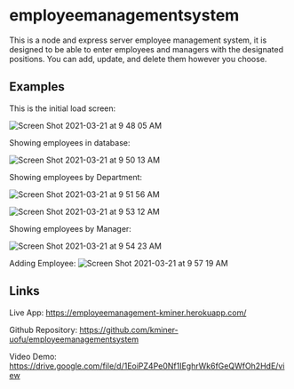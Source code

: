 # employeemanagementsystem

This is a node and express server employee management system, it is designed to be able to enter employees and managers with the designated positions. You can add, update, and delete them however you choose.

## Examples

This is the initial load screen:

![Screen Shot 2021-03-21 at 9 48 05 AM](https://user-images.githubusercontent.com/70558063/111911292-918b0a00-8a2a-11eb-9891-6feeec752323.png)

Showing employees in database: 

![Screen Shot 2021-03-21 at 9 50 13 AM](https://user-images.githubusercontent.com/70558063/111911352-df077700-8a2a-11eb-82fc-acdc576293d6.png)

Showing employees by Department:

![Screen Shot 2021-03-21 at 9 51 56 AM](https://user-images.githubusercontent.com/70558063/111911402-183fe700-8a2b-11eb-81d7-9c00754137c8.png)

![Screen Shot 2021-03-21 at 9 53 12 AM](https://user-images.githubusercontent.com/70558063/111911436-44f3fe80-8a2b-11eb-9d94-e101bdd5ca3f.png)

Showing employees by Manager:

![Screen Shot 2021-03-21 at 9 54 23 AM](https://user-images.githubusercontent.com/70558063/111911472-6e148f00-8a2b-11eb-9d18-5d56f03212e3.png)

Adding Employee:
![Screen Shot 2021-03-21 at 9 57 19 AM](https://user-images.githubusercontent.com/70558063/111911589-d8c5ca80-8a2b-11eb-818f-dab6342466ef.png)




## Links

Live App: https://employeemanagement-kminer.herokuapp.com/

Github Repository: https://github.com/kminer-uofu/employeemanagementsystem

Video Demo: https://drive.google.com/file/d/1EoiPZ4Pe0Nf1IEghrWk6fGeQWfOh2HdE/view